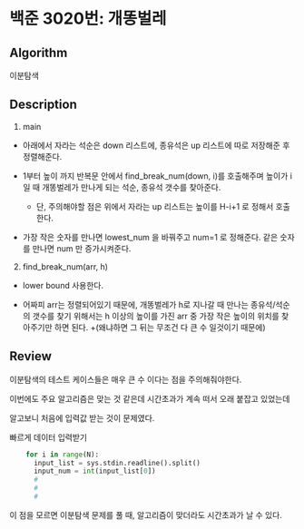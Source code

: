 # 백준 3020번: 개똥벌레

## Algorithm

이분탐색

## Description

1. main

+ 아래에서 자라는 석순은 down 리스트에, 종유석은 up 리스트에 따로 저장해준 후 정렬해준다.

+ 1부터 높이 까지 반복문 안에서 find_break_num(down, i)를 호출해주며 높이가 i 일 때 개똥벌레가 만나게 되는 석순, 종유석 갯수를 찾아준다.
  + 단, 주의해야할 점은 위에서 자라는 up 리스트는 높이를 H-i+1 로 정해서 호출한다.
+ 가장 작은 숫자를 만나면 lowest_num 을 바꿔주고 num=1 로 정해준다. 같은 숫자를 만나면 num 만 증가시켜준다. 

2. find_break_num(arr, h)

+ lower bound 사용한다.

+ 어짜피 arr는 정렬되어있기 때문에, 개똥벌레가 h로 지나갈 때 만나는 종유석/석순의 갯수를 찾기 위해서는 h 이상의 높이를 가진 arr 중 가장 작은 높이의 위치를 찾아주기만 하면 된다.
  +(왜냐하면 그 뒤는 무조건 다 큰 수 일것이기 때문에)
  

## Review

이분탐색의 테스트 케이스들은 매우 큰 수 이다는 점을 주의해줘야한다.

이번에도 주요 알고리즘은 맞는 것 같은데 시간초과가 계속 떠서 오래 붙잡고 있었는데

알고보니 처음에 입력값 받는 것이 문제였다.

빠르게 데이터 입력받기

``` python
    for i in range(N):
      input_list = sys.stdin.readline().split()
      input_num = int(input_list[0])
      #
      #
      #

```

이 점을 모르면 이분탐색 문제를 풀 때, 알고리즘이 맞더라도 시간초과가 날 수 있다.
